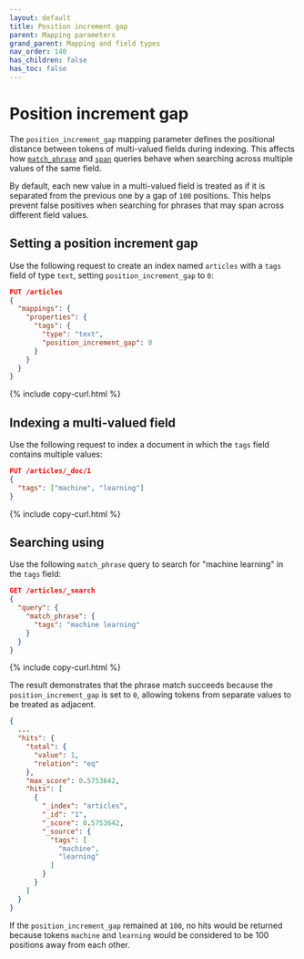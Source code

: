 ```yaml
---
layout: default
title: Position increment gap
parent: Mapping parameters
grand_parent: Mapping and field types
nav_order: 140
has_children: false
has_toc: false
---
```


# Position increment gap

The `position_increment_gap` mapping parameter defines the positional distance between tokens of multi-valued fields during indexing. This affects how [`match_phrase`]({{site.url}}{{site.baseurl}}/query-dsl/full-text/match-phrase/) and [`span`]({{site.url}}{{site.baseurl}}/query-dsl/span/index/) queries behave when searching across multiple values of the same field.

By default, each new value in a multi-valued field is treated as if it is separated from the previous one by a gap of `100` positions. This helps prevent false positives when searching for phrases that may span across different field values.

## Setting a position increment gap

Use the following request to create an index named `articles` with a `tags` field of type `text`, setting `position_increment_gap` to `0`:

```json
PUT /articles
{
  "mappings": {
    "properties": {
      "tags": {
        "type": "text",
        "position_increment_gap": 0
      }
    }
  }
}
```
{% include copy-curl.html %}

## Indexing a multi-valued field

Use the following request to index a document in which the `tags` field contains multiple values:

```json
PUT /articles/_doc/1
{
  "tags": ["machine", "learning"]
}
```
{% include copy-curl.html %}

## Searching using 

Use the following `match_phrase` query to search for "machine learning" in the `tags` field:

```json
GET /articles/_search
{
  "query": {
    "match_phrase": {
      "tags": "machine learning"
    }
  }
}
```
{% include copy-curl.html %}

The result demonstrates that the phrase match succeeds because the `position_increment_gap` is set to `0`, allowing tokens from separate values to be treated as adjacent.

```json
{
  ...
  "hits": {
    "total": {
      "value": 1,
      "relation": "eq"
    },
    "max_score": 0.5753642,
    "hits": [
      {
        "_index": "articles",
        "_id": "1",
        "_score": 0.5753642,
        "_source": {
          "tags": [
            "machine",
            "learning"
          ]
        }
      }
    ]
  }
}
```

If the `position_increment_gap` remained at `100`, no hits would be returned because tokens `machine` and `learning` would be considered to be 100 positions away from each other.
